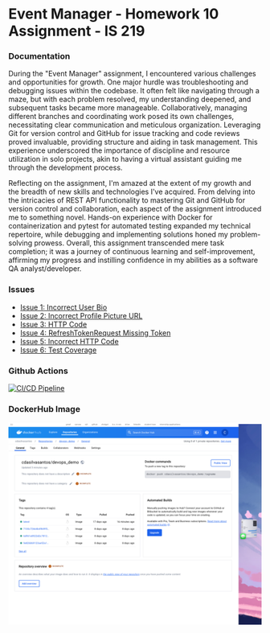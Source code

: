 # Event Manager - Homework 10 Assignment - IS 219

### Documentation
During the "Event Manager" assignment, I encountered various challenges and opportunities for growth. One major hurdle was troubleshooting and debugging issues within the codebase. It often felt like navigating through a maze, but with each problem resolved, my understanding deepened, and subsequent tasks became more manageable. Collaboratively, managing different branches and coordinating work posed its own challenges, necessitating clear communication and meticulous organization. Leveraging Git for version control and GitHub for issue tracking and code reviews proved invaluable, providing structure and aiding in task management. This experience underscored the importance of discipline and resource utilization in solo projects, akin to having a virtual assistant guiding me through the development process.

Reflecting on the assignment, I'm amazed at the extent of my growth and the breadth of new skills and technologies I've acquired. From delving into the intricacies of REST API functionality to mastering Git and GitHub for version control and collaboration, each aspect of the assignment introduced me to something novel. Hands-on experience with Docker for containerization and pytest for automated testing expanded my technical repertoire, while debugging and implementing solutions honed my problem-solving prowess. Overall, this assignment transcended mere task completion; it was a journey of continuous learning and self-improvement, affirming my progress and instilling confidence in my abilities as a software QA analyst/developer.

### Issues
- [Issue 1: Incorrect User Bio](https://github.com/cdasilvasantos/homework10/issues/1)
- [Issue 2: Incorrect Profile Picture URL](https://github.com/cdasilvasantos/homework10/issues/3)
- [Issue 3: HTTP Code](https://github.com/cdasilvasantos/homework10/issues/5)
- [Issue 4: RefreshTokenRequest Missing Token](https://github.com/cdasilvasantos/homework10/issues/8)
- [Issue 5: Incorrect HTTP Code](https://github.com/cdasilvasantos/homework10/issues/10)
- [Issue 6: Test Coverage](https://github.com/cdasilvasantos/homework10/issues/12)

### Github Actions
[![CI/CD Pipeline](https://github.com/cdasilvasantos/homework10/actions/workflows/production.yml/badge.svg)](https://github.com/cdasilvasantos/homework10/actions/workflows/production.yml)

### DockerHub Image
![Docker Image Screnshot](image.png)